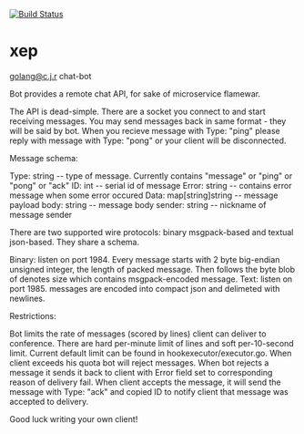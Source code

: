 [![Build Status](https://drone.io/github.com/kpmy/xep/status.png)](https://drone.io/github.com/kpmy/xep/latest)
# xep
golang@c.j.r chat-bot

Bot provides a remote chat API, for sake of microservice flamewar.

The API is dead-simple. There are a socket you connect to and start receiving
messages. You may send messages back in same format - they will be said by bot.
When you recieve message with Type: "ping" please reply with message with Type:
"pong" or your client will be disconnected.

Message schema:

Type: string -- type of message. Currently contains "message" or "ping" or "pong" or "ack"
ID: int -- serial id of message
Error: string -- contains error message when some error occured
Data: map[string]string -- message payload
    body: string -- message body
    sender: string -- nickname of message sender

There are two supported wire protocols: binary msgpack-based and textual
json-based. They share a schema.

Binary: listen on port 1984. Every message starts with 2 byte big-endian unsigned integer, the length
of packed message. Then follows the byte blob of denotes size which contains
msgpack-encoded message.
Text: listen on port 1985. messages are encoded into compact json and delimeted with newlines.

Restrictions:

Bot limits the rate of messages (scored by lines) client can deliver to conference. There are hard
per-minute limit of lines and soft per-10-second limit. Current default
limit can be found in hookexecutor/executor.go. When client exceeds his quota
bot will reject messages. When bot rejects a message it sends it back to client
with Error field set to corresponding reason of delivery fail. 
When client accepts the message, it will send the message with Type: "ack" and
copied ID to notify client that message was accepted to delivery.

Good luck writing your own client!

